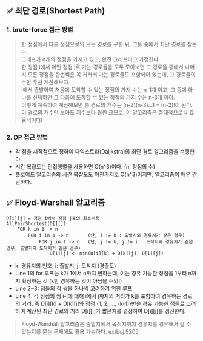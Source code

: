 ## ✅ 최단 경로(Shortest Path)

### 1. brute-force 접근 방법

> 한 정점에서 다른 정점으로의 모든 경로를 구한 뒤, 그들 중에서 최단 경로를 찾는다.   
그래프가 n개의 정점을 가지고 있고, 완전 그래프라고 가정한다.   
한 정점 i에서 어떤 정점 j로 가는 경로들을 모두 모아보면 그 경로들 중에서 나머지 모든 정점을 한번씩은 꼭 거쳐서 가는 경로들도 포함되어 있는데, 그 경로들의 수만 우선 계산해보자.   
i에서 출발하여 처음에 도착할 수 있는 정점의 가지 수는 n-1개 이고, 그 중에 하나를 선택하면 그 다음에 도착할 수 있는 정점의 가지 수는 n-3개 이다.   
이렇게 계속하여 계산해보면 총 경로의 개수는 (n-2)(n-3)...1 = (n-2)!이 된다.   
이 경로의 개수만 보아도 지수보다 훨씬 크므로, 이 알고리즘은 절대적으로 비효율적이다!
 
### 2. DP 접근 방법
- 각 점을 시작점으로 정하여 다익스트라(Daijkstra)의 최단 경로 알고리즘을 수행한다.
- 시간 복잡도는 인접행렬을 사용하면 O(n^3)이다. (n: 정점의 수)
- 플로이드 알고리즘의 시간 복잡도도 마찬가지로 O(n^3)이지만, 알고리즘이 매우 간단하다.

## ✅ Floyd-Warshall 알고리즘
```
D[i][j] = 정점 i에서 정점 j로의 최소비용
AllPairShortest(D[][])
    FOR k in 1 -> n
        FOR i in 1 -> n       (단, i != k : 출발지와 경유지가 같은 경우)
            FOR j in 1 -> n   (단, j != k, j != i : 도착지와 경유지가 같은 경우, 출발지와 도착지가 같은 경우)
                D[i][j] <- min(D[i][k] + D[k][j], D[i][j])
```
- k: 경유지의 번호, i: 출발지, j: 도착지 (경출도)
- Line 1의 for 루프는 k가 1에서 n까지 변하는데, 이는 경유 가능한 정점을 1부터 n까지 확장하는 것 (k만 경유하는 것이 아님을 주의!)
- Line 2~3: 점들의 각 쌍을 하나씩 고려하기 위한 루프 
- Line 4: 각 정점의 쌍 i-j에 대해 i에서 j까지의 거리가 k를 포함하여 경유하는 경로의 거리, 즉 D[i][k] + D[k][j]와 정점 {1, 2, ..., (k-1)}만을 경유 가능한 점들로 고려하여 계산된 최단 경로의 거리 D[i][j]가 짧은지를 결정하여 D[i][j]를 갱신한다. 

> Floyd-Warshall 알고리즘은 출발지에서 목적지까지 경유지를 경유해서 갈 수 있는지를 묻는 문제에도 활용 가능하다. ex)boj.9205
